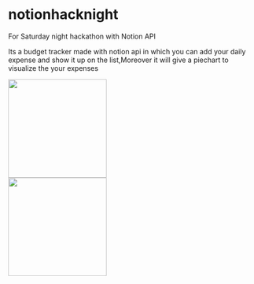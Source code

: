 # notionhacknight
For Saturday night hackathon with Notion API 
<p>Its a budget tracker made with notion api in which you can add your daily expense and show it up on the list,Moreover it will give a piechart to visualize the your expenses </p>
<div align="center" >
  <div  style="display: flex; align-items: flex-start;flex-direction:column;">
    <img src="https://user-images.githubusercontent.com/53270409/167282990-c3b709c5-45c8-467e-80f3-0e723954acb4.png" width="200px"</img>
    <img src="https://user-images.githubusercontent.com/53270409/167283001-43bc7cf4-f74d-4cbc-a4f4-7faf7c91671e.png" width="200px"</img>
  </div> 
</div>
